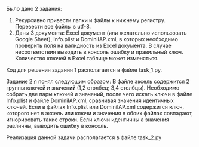 Было дано 2 задания:

1. Рекурсивно привести папки и файлы к нижнему регистру. Перевести все файлы в utf-8.
2. Даны 3 документа: Excel документ (или желательно использовать Google Sheet), Info.plist и DominiIAP.xml, в которых необходимо проверить поля на валидность из Excel документа. В случае несоответствия выводить в консоль ошибку и правильный ключ. Количество ключей в Excel таблице может изменяться.

Код для решения задания 1 располагается в файле task_1.py.

Задание 2 я понял следующим образом: В файле эксель содержится 2 группы ключей и значений (1,2 столбец; 3,4 столбцы). Необходимо собрать две пары ключей и значений, после чего искать ключи в файле Info.plist и файле DominiIAP.xml, сравнивая значения идентичных ключей. Если в файлах Info.plist или DominiIAP.xml содержится ключ, которого нет в эксель или ключи и значения в обоих файлах совпадают, игнорировать такие строки. Если ключи идентичны а значения различны, выводить ошибку в консоль.

Реализация данной задачи располагается в файле task_2.py
